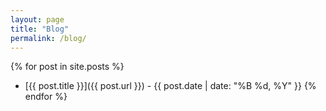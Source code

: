 ```yaml
---
layout: page
title: "Blog"
permalink: /blog/
---
```


{% for post in site.posts %}
- [{{ post.title }}]({{ post.url }}) - {{ post.date | date: "%B %d, %Y" }}
{% endfor %}
